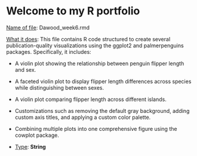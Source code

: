 # Welcome to my R portfolio

<u>Name of file</u>: Dawood_week6.rmd

<u>What it does</u>: This file contains R code structured to create several publication-quality visualizations using the ggplot2 and palmerpenguins packages. Specifically, it includes:

- A violin plot showing the relationship between penguin flipper length and sex.
- A faceted violin plot to display flipper length differences across species while distinguishing between sexes.
- A violin plot comparing flipper length across different islands.
- Customizations such as removing the default gray background, adding custom axis titles, and applying a custom color palette.
- Combining multiple plots into one comprehensive figure using the cowplot package.

- <u>Type</u>: **String**
